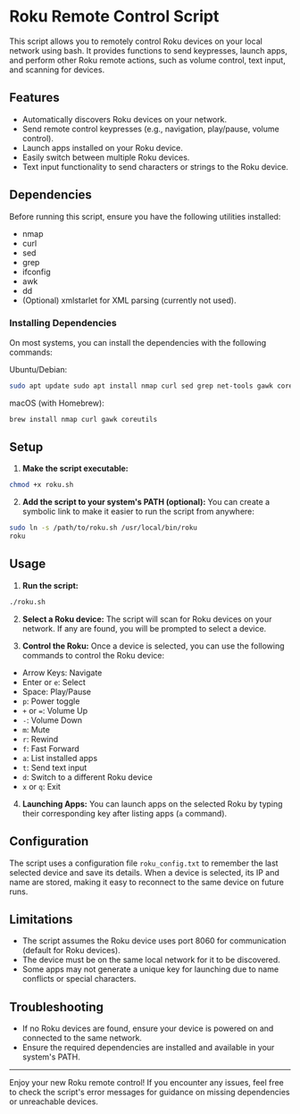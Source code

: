 # Roku Remote Control Script

This script allows you to remotely control Roku devices on your local network using bash. It provides functions to send keypresses, launch apps, and perform other Roku remote actions, such as volume control, text input, and scanning for devices.

## Features
- Automatically discovers Roku devices on your network.
- Send remote control keypresses (e.g., navigation, play/pause, volume control).
- Launch apps installed on your Roku device.
- Easily switch between multiple Roku devices.
- Text input functionality to send characters or strings to the Roku device.

## Dependencies
Before running this script, ensure you have the following utilities installed:
- nmap
- curl
- sed
- grep
- ifconfig
- awk
- dd
- (Optional) xmlstarlet for XML parsing (currently not used).

### Installing Dependencies
On most systems, you can install the dependencies with the following commands:

Ubuntu/Debian:

```bash
sudo apt update sudo apt install nmap curl sed grep net-tools gawk coreutils
```


macOS (with Homebrew):

```bash
brew install nmap curl gawk coreutils
```

## Setup

1. **Make the script executable:**

```bash
chmod +x roku.sh
```
2. **Add the script to your system's PATH (optional):**
You can create a symbolic link to make it easier to run the script from anywhere:

```bash
sudo ln -s /path/to/roku.sh /usr/local/bin/roku
roku
```


## Usage

1. **Run the script:**
```bash
./roku.sh
```


2. **Select a Roku device:**
The script will scan for Roku devices on your network. If any are found, you will be prompted to select a device.

3. **Control the Roku:**
Once a device is selected, you can use the following commands to control the Roku device:

- Arrow Keys: Navigate
- Enter or `e`: Select
- Space: Play/Pause
- `p`: Power toggle
- `+` or `=`: Volume Up
- `-`: Volume Down
- `m`: Mute
- `r`: Rewind
- `f`: Fast Forward
- `a`: List installed apps
- `t`: Send text input
- `d`: Switch to a different Roku device
- `x` or `q`: Exit

4. **Launching Apps:**
You can launch apps on the selected Roku by typing their corresponding key after listing apps (`a` command). 

## Configuration

The script uses a configuration file `roku_config.txt` to remember the last selected device and save its details. When a device is selected, its IP and name are stored, making it easy to reconnect to the same device on future runs.

## Limitations

- The script assumes the Roku device uses port 8060 for communication (default for Roku devices).
- The device must be on the same local network for it to be discovered.
- Some apps may not generate a unique key for launching due to name conflicts or special characters.

## Troubleshooting

- If no Roku devices are found, ensure your device is powered on and connected to the same network.
- Ensure the required dependencies are installed and available in your system's PATH.

---

Enjoy your new Roku remote control! If you encounter any issues, feel free to check the script's error messages for guidance on missing dependencies or unreachable devices.
